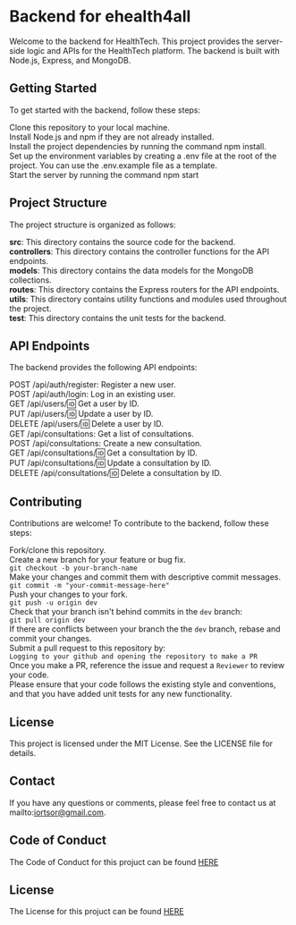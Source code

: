 # Backend for ehealth4all
Welcome to the backend for HealthTech. This project provides the server-side logic and APIs for the HealthTech platform. The backend is built with Node.js, Express, and MongoDB.

## Getting Started
To get started with the backend, follow these steps:

Clone this repository to your local machine.\
Install Node.js and npm if they are not already installed.\
Install the project dependencies by running the command npm install.\
Set up the environment variables by creating a .env file at the root of the project. You can use the .env.example file as a template.\
Start the server by running the command npm start

## Project Structure
The project structure is organized as follows:

**src**: This directory contains the source code for the backend.\
**controllers**: This directory contains the controller functions for the API endpoints.\
**models**: This directory contains the data models for the MongoDB collections.\
**routes**: This directory contains the Express routers for the API endpoints.\
**utils**: This directory contains utility functions and modules used throughout the project.\
**test**: This directory contains the unit tests for the backend. 

## API Endpoints
The backend provides the following API endpoints:

POST /api/auth/register: Register a new user.\
POST /api/auth/login: Log in an existing user.\
GET /api/users/:id: Get a user by ID.\
PUT /api/users/:id: Update a user by ID.\
DELETE /api/users/:id: Delete a user by ID.\
GET /api/consultations: Get a list of consultations.\
POST /api/consultations: Create a new consultation.\
GET /api/consultations/:id: Get a consultation by ID.\
PUT /api/consultations/:id: Update a consultation by ID.\
DELETE /api/consultations/:id: Delete a consultation by ID.

## Contributing
Contributions are welcome! To contribute to the backend, follow these steps:

Fork/clone this repository.\
Create a new branch for your feature or bug fix.\
`git checkout -b your-branch-name`\
Make your changes and commit them with descriptive commit messages.\
`git commit -m "your-commit-message-here"`\
Push your changes to your fork.\
`git push -u origin dev`\
Check that your branch isn't behind commits in the `dev` branch:\
`git pull origin dev`\
If there are conflicts between your branch the the `dev` branch, rebase and commit your changes.\
Submit a pull request to this repository by:\
`Logging to your github and opening the repository to make a PR`\
Once you make a PR, reference the issue and request a `Reviewer` to review your code.\
Please ensure that your code follows the existing style and conventions, and that you have added unit tests for any new functionality.

## License
This project is licensed under the MIT License. See the LICENSE file for details.

## Contact
If you have any questions or comments, please feel free to contact us at mailto:iortsor@gmail.com.

## Code of Conduct
The Code of Conduct for this projuct can be found [HERE](https://github.com/e-HealthTech/ehealth4all/blob/master/CODE_OFCONDUCT.md)

## License
The License for this projuct can be found [HERE](https://github.com/e-HealthTech/ehealth4all/blob/master/LICENSE.md)

